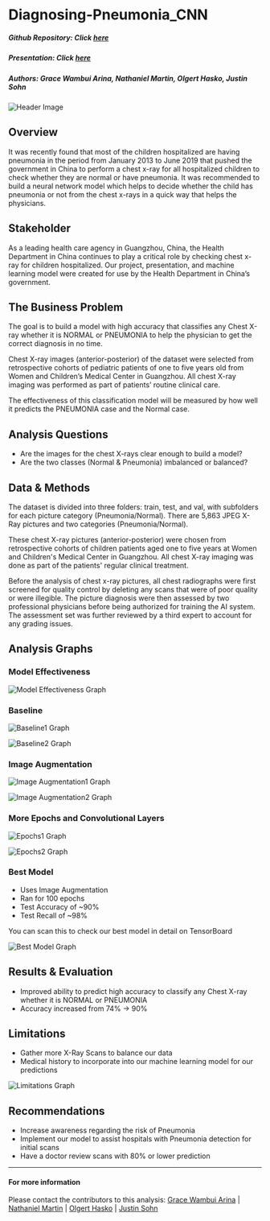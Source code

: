 # Diagnosing-Pneumonia_CNN
##### Github Repository: Click [here](https://github.com/grace-arina/Diagnosing-Pneumonia_CNN)
##### Presentation: Click [here](https://www.canva.com/design/DAE4b_Ol82I/VAxNFiW6s3_nfSV5Ehjdyg/edit)
##### Authors: Grace Wambui Arina, Nathaniel Martin, Olgert Hasko, Justin Sohn

![Header Image](images/headerimage.png)

## Overview
It was recently found that most of the children hospitalized are having pneumonia in the period from January 2013 to June 2019 that pushed the government in China to perform a chest x-ray for all hospitalized children to check whether they are normal or have pneumonia. It was recommended to build a neural network model which helps to decide whether the child has pneumonia or not from the chest x-rays in a quick way that helps the physicians.

## Stakeholder
As a leading health care agency in Guangzhou, China, the Health Department in China continues to play a critical role by checking chest x-ray for children hospitalized. Our project, presentation, and machine learning model were created for use by the Health Department in China’s government.

## The Business Problem 
The goal is to build a model with high accuracy that classifies any Chest X-ray whether it is NORMAL or PNEUMONIA to help the physician to get the correct diagnosis in no time.

Chest X-ray images (anterior-posterior) of the dataset were selected from retrospective cohorts of pediatric patients of one to five years old from Women and Children’s Medical Center in Guangzhou. All chest X-ray imaging was performed as part of patients’ routine clinical care.

The effectiveness of this classification model will be measured by how well it predicts the PNEUMONIA case and the Normal case.

## Analysis Questions 
- Are the images for the chest X-rays clear enough to build a model?
- Are the two classes (Normal & Pneumonia) imbalanced or balanced?

## Data & Methods
The dataset is divided into three folders: train, test, and val, with subfolders for each picture category (Pneumonia/Normal). There are 5,863 JPEG X-Ray pictures and two categories (Pneumonia/Normal).

These chest X-ray pictures (anterior-posterior) were chosen from retrospective cohorts of children patients aged one to five years at Women and Children's Medical Center in Guangzhou. All chest X-ray imaging was done as part of the patients' regular clinical treatment.

Before the analysis of chest x-ray pictures, all chest radiographs were first screened for quality control by deleting any scans that were of poor quality or were illegible. The picture diagnosis were then assessed by two professional physicians before being authorized for training the AI system. The assessment set was further reviewed by a third expert to account for any grading issues.

## Analysis Graphs

### Model Effectiveness

![Model Effectiveness Graph](images/modeleffectiveness.png)

### Baseline

![Baseline1 Graph](images/baseline1.png)

![Baseline2 Graph](images/baseline2.png)

### Image Augmentation

![Image Augmentation1 Graph](images/imageaugmentation1.png)

![Image Augmentation2 Graph](images/imageaugmentation2.png)

### More Epochs and Convolutional Layers

![Epochs1 Graph](images/epochs1.png)

![Epochs2 Graph](images/epochs2.png)

### Best Model
- Uses Image Augmentation
- Ran for 100 epochs
- Test Accuracy of ~90%
- Test Recall of ~98%

You can scan this to check our best model in detail on TensorBoard 

![Best Model Graph](images/bestmodel.png)

## Results & Evaluation
- Improved ability to predict high accuracy to classify any Chest X-ray whether it is NORMAL or PNEUMONIA
- Accuracy increased from 74% -> 90%

## Limitations 
- Gather more X-Ray Scans to balance our data
- Medical history to incorporate into our machine learning model for our predictions

![Limitations Graph](images/limitations.png)

## Recommendations 
- Increase awareness regarding the risk of Pneumonia 
- Implement our model to assist hospitals with Pneumonia detection for initial scans
- Have a doctor review scans with 80% or lower prediction

---

#### For more information
Please contact the contributors to this analysis: 
[Grace Wambui Arina](https://www.linkedin.com/in/grace-arina/) |
[Nathaniel Martin](https://www.linkedin.com/in/nathaniel-martin-73b037227/) |
[Olgert Hasko](https://www.linkedin.com/in/olgert-hasko-47519097/) |
[Justin Sohn](https://www.linkedin.com/in/justin-sohn-689901193/) 

